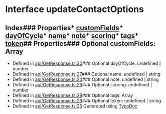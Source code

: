 # Interface updateContactOptions
## Index### Properties* [customFields](_api_getresponse_.updatecontactoptions.md#customfields)* [dayOfCycle](_api_getresponse_.updatecontactoptions.md#dayofcycle)* [name](_api_getresponse_.updatecontactoptions.md#name)* [note](_api_getresponse_.updatecontactoptions.md#note)* [scoring](_api_getresponse_.updatecontactoptions.md#scoring)* [tags](_api_getresponse_.updatecontactoptions.md#tags)* [token](_api_getresponse_.updatecontactoptions.md#token)## Properties### Optional customFields: Array
* Defined in [api/GetResponse.ts:30](https://github.com/scippio/api-getresponse/blob/56824cc/src/api/GetResponse.ts#L30)### Optional dayOfCycle: undefined | number
* Defined in [api/GetResponse.ts:27](https://github.com/scippio/api-getresponse/blob/56824cc/src/api/GetResponse.ts#L27)### Optional name: undefined | string
* Defined in [api/GetResponse.ts:24](https://github.com/scippio/api-getresponse/blob/56824cc/src/api/GetResponse.ts#L24)### Optional note: undefined | string
* Defined in [api/GetResponse.ts:26](https://github.com/scippio/api-getresponse/blob/56824cc/src/api/GetResponse.ts#L26)### Optional scoring: undefined | number
* Defined in [api/GetResponse.ts:28](https://github.com/scippio/api-getresponse/blob/56824cc/src/api/GetResponse.ts#L28)### Optional tags: Array
* Defined in [api/GetResponse.ts:29](https://github.com/scippio/api-getresponse/blob/56824cc/src/api/GetResponse.ts#L29)### Optional token: undefined | string
* Defined in [api/GetResponse.ts:25](https://github.com/scippio/api-getresponse/blob/56824cc/src/api/GetResponse.ts#L25)
Generated using [TypeDoc](http://typedoc.io)